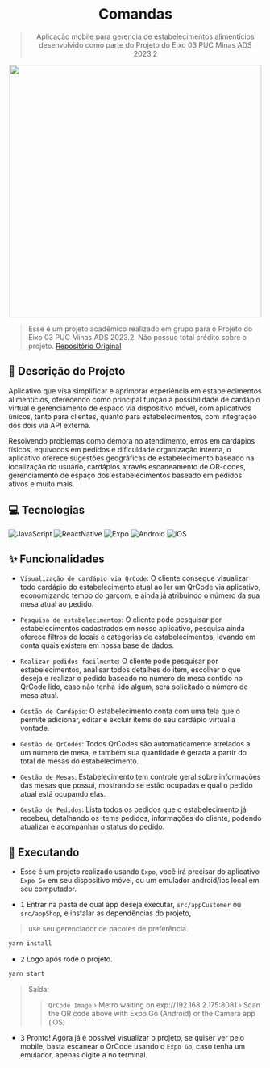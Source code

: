 <h1 align="center">Comandas</h1>

 <blockquote>
     <p align="center">Aplicação mobile para gerencia de estabelecimentos alimentícios desenvolvido como parte do Projeto do Eixo 03 PUC Minas ADS 2023.2</p>
 </blockquote>

<div align="center">
    <image src="https://github.com/alvarosoaress/Comandas/assets/13721147/04d8504e-bfed-48a3-ab57-2a412966ef4a" width=500/>
</div>

> Esse é um projeto acadêmico realizado em grupo para o Projeto do Eixo 03 PUC Minas ADS 2023.2. Não possuo total crédito sobre o projeto. [Repositório Original](https://github.com/ICEI-PUC-Minas-PMV-ADS/pmv-ads-2023-2-e3-proj-mov-t2-g3-comandas)

## 🧠 Descrição do Projeto

Aplicativo que visa simplificar e aprimorar experiência em estabelecimentos alimentícios, oferecendo como principal função a possibilidade de cardápio virtual e gerenciamento de espaço via dispositivo móvel, com aplicativos únicos, tanto para clientes, quanto para estabelecimentos, com integração dos dois via API externa.

Resolvendo problemas como demora no atendimento, erros em cardápios físicos, equívocos em pedidos e dificuldade organização interna, o aplicativo oferece sugestões geográficas de estabelecimento baseado na localização do usuário, cardápios através escaneamento de QR-codes, gerenciamento de espaço dos estabelecimentos baseado em pedidos ativos e muito mais.

## 💻 Tecnologias

![JavaScript](https://img.shields.io/badge/JavaScript-20232A?style=for-the-badge&logo=javascript)
![ReactNative](https://img.shields.io/badge/ReactNative-20232A?style=for-the-badge&logo=react)
![Expo](https://img.shields.io/badge/Expo-20232A?style=for-the-badge&logo=expo)
![Android](https://img.shields.io/badge/Android-20232A?style=for-the-badge&logo=android)
![iOS](https://img.shields.io/badge/iOS-20232A?style=for-the-badge&logo=ios)

## ✨ Funcionalidades

- `Visualização de cardápio via QrCode`: O cliente consegue visualizar todo cardápio do estabelecimento atual ao ler um QrCode via aplicativo, economizando tempo do garçom, e ainda já atribuindo o número da sua mesa atual ao pedido.

- `Pesquisa de estabelecimentos`: O cliente pode pesquisar por estabelecimentos cadastrados em nosso aplicativo, pesquisa ainda oferece filtros de locais e categorias de estabelecimentos, levando em conta quais existem em nossa base de dados.

- `Realizar pedidos facilmente`: O cliente pode pesquisar por estabelecimentos, analisar todos detalhes do item, escolher o que deseja e realizar o pedido baseado no número de mesa contido no QrCode lido, caso não tenha lido algum, será solicitado o número de mesa atual.

- `Gestão de Cardápio`: O estabelecimento conta com uma tela que o permite adicionar, editar e excluir items do seu cardápio virtual a vontade.

- `Gestão de QrCodes`: Todos QrCodes são automaticamente atrelados a um número de mesa, e também sua quantidade é gerada a partir do total de mesas do estabelecimento.

- `Gestão de Mesas`: Estabelecimento tem controle geral sobre informações das mesas que possui, mostrando se estão ocupadas e qual o pedido atual está ocupando elas.

- `Gestão de Pedidos`: Lista todos os pedidos que o estabelecimento já recebeu, detalhando os items pedidos, informações do cliente, podendo atualizar e acompanhar o status do pedido.

## 🚀 Executando

- Esse é um projeto realizado usando `Expo`, você irá precisar do aplicativo `Expo Go` em seu dispositivo móvel, ou um emulador android/ios local em seu computador.

- <kbd>1</kbd> Entrar na pasta de qual app deseja executar, `src/appCustomer` ou `src/appShop`, e instalar as dependências do projeto,

> use seu gerenciador de pacotes de preferência.

```sh
yarn install
```

- <kbd>2</kbd> Logo após rode o projeto.

```sh
yarn start
```

> Saída:
>> `QrCode Image`
› Metro waiting on exp://192.168.2.175:8081
› Scan the QR code above with Expo Go (Android) or the Camera app (iOS)

- <kbd>3</kbd> Pronto! Agora já é possível visualizar o projeto, se quiser ver pelo mobile, basta escanear o QrCode usando o `Expo Go`, caso tenha um emulador, apenas digite <kbd>a</kbd> no terminal.

<!--
Comandas
3
https://github.com/alvarosoaress/Comandas/blob/main/docs/12-Apresenta%C3%A7%C3%A3o%20do%20Projeto.md
JavaScript;ReactNative;Expo;Android;iOS
https://github.com/alvarosoaress/Comandas/assets/13721147/04d8504e-bfed-48a3-ab57-2a412966ef4a
Solução mobile que visa simplificar e aprimorar experiência em estabelecimentos alimentícios, oferecendo como principal função a possibilidade de cardápio virtual e gerenciamento de espaço via dispositivo móvel. Com aplicativos únicos tanto para clientes quanto para estabelecimentos, com integração dos dois via API externa.
available
-->
